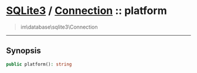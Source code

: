 # [SQLite3](sqlite.md) / [Connection](sqlite-Connection.md) :: platform
 > im\database\sqlite3\Connection
____

## Synopsis
```php
public platform(): string
```

